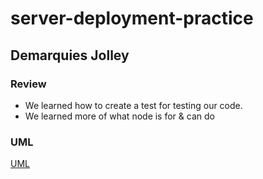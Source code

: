 # server-deployment-practice


## Demarquies Jolley


### Review
- We learned how to create a test for testing our code.
- We learned more of what node is for & can do

### UML

[UML](./UML.png)

